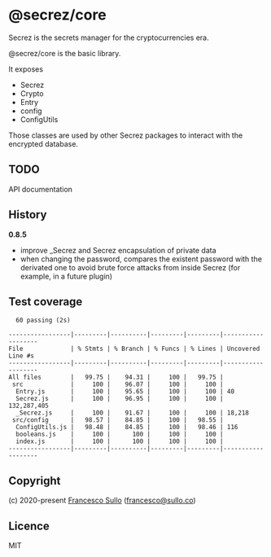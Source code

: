 # @secrez/core

Secrez is the secrets manager for the cryptocurrencies era.

@secrez/core is the basic library.

It exposes

- Secrez
- Crypto
- Entry
- config
- ConfigUtils

Those classes are used by other Secrez packages to interact with the encrypted database.

## TODO

API documentation

## History

**0.8.5**

- improve \_Secrez and Secrez encapsulation of private data
- when changing the password, compares the existent password with the derivated one to avoid brute force attacks from inside Secrez (for example, in a future plugin)

## Test coverage

```
  60 passing (2s)

-----------------|---------|----------|---------|---------|-------------------
File             | % Stmts | % Branch | % Funcs | % Lines | Uncovered Line #s
-----------------|---------|----------|---------|---------|-------------------
All files        |   99.75 |    94.31 |     100 |   99.75 |
 src             |     100 |    96.07 |     100 |     100 |
  Entry.js       |     100 |    95.65 |     100 |     100 | 40
  Secrez.js      |     100 |    96.95 |     100 |     100 | 132,287,405
  _Secrez.js     |     100 |    91.67 |     100 |     100 | 18,218
 src/config      |   98.57 |    84.85 |     100 |   98.55 |
  ConfigUtils.js |   98.48 |    84.85 |     100 |   98.46 | 116
  booleans.js    |     100 |      100 |     100 |     100 |
  index.js       |     100 |      100 |     100 |     100 |
-----------------|---------|----------|---------|---------|-------------------
```

## Copyright

(c) 2020-present [Francesco Sullo](https://francesco.sullo.co) (<francesco@sullo.co>)

## Licence

MIT
